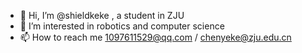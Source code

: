 - 👋 Hi, I’m @shieldkeke , a student in ZJU
- 👀 I’m interested in robotics and computer science
- 📫 How to reach me 1097611529@qq.com / chenyeke@zju.edu.cn

<!---
shieldkeke/shieldkeke is a ✨ special ✨ repository because its `README.md` (this file) appears on your GitHub profile.
You can click the Preview link to take a look at your changes.
--->
